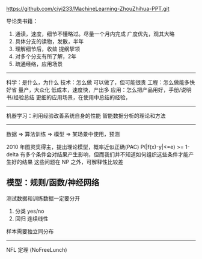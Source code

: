 
https://github.com/ciyi233/MachineLearning-ZhouZhihua-PPT.git

导论类书籍：
1. 通读，速度，细节不懂略过。尽量一个月内完成
    广度优先，观其大略
2. 具体分支的读物，发散，半年
3. 理解细节后，收敛
    提纲挈领
4. 对多个分支有所了解，2年
5. 疏通经络，应用场景

-------------------------------------
科学：是什么，为什么
技术：怎么做
    可以做了，但可能很贵
工程：怎么做能多快好省
    量产，大众化
    低成本，速度快，产出多
应用：怎么把产品用好，手册/说明书/经验总结
    更细的应用场景，在使用中总结的经验，

--------------------------------------
机器学习：利用经验改善系统自身的性能
智能数据分析的理论和方法

---------------------------------------
数据 => 算法训练 => 模型 => 某场景中使用，预测

2010 年图灵奖得主，提出理论模型，概率近似正确(PAC)
P(|f(x)-y|<=e) >= 1-delta
有多个条件会对结果产生影响，但而我们并不知道如何组织这些条件才能产生好的结果
这些问题在 NP 之外，可解释性比较差

模型：规则/函数/神经网络
---------------------------------------
测试数据和训练数据一定要分开
1. 分类 yes/no
2. 回归 连续线性

样本需要独立同分布

----------------------------------------
NFL 定理 (NoFreeLunch)
